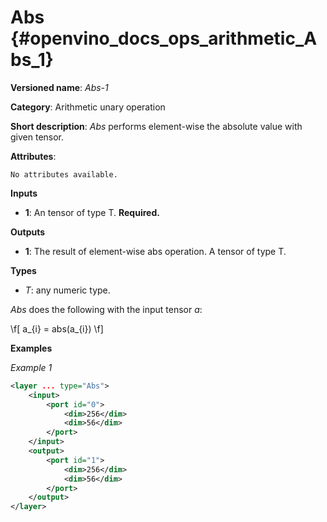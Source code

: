 # Abs {#openvino_docs_ops_arithmetic_Abs_1}

**Versioned name**: *Abs-1*

**Category**: Arithmetic unary operation 

**Short description**: *Abs* performs element-wise the absolute value with given tensor.

**Attributes**:

    No attributes available.

**Inputs**

* **1**: An tensor of type T. **Required.**

**Outputs**

* **1**: The result of element-wise abs operation. A tensor of type T.

**Types**

* *T*: any numeric type.

*Abs* does the following with the input tensor *a*:

\f[
a_{i} = abs(a_{i})
\f]

**Examples**

*Example 1*

```xml
<layer ... type="Abs">
    <input>
        <port id="0">
            <dim>256</dim>
            <dim>56</dim>
        </port>
    </input>
    <output>
        <port id="1">
            <dim>256</dim>
            <dim>56</dim>
        </port>
    </output>
</layer>
```


